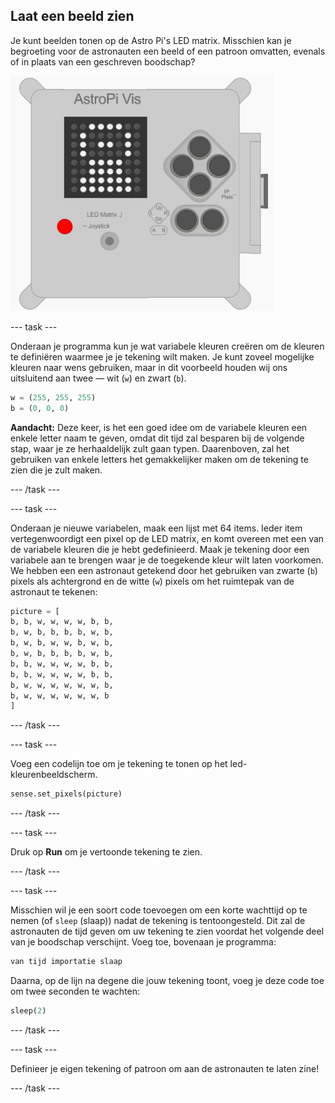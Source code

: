 ## Laat een beeld zien

Je kunt beelden tonen op de Astro Pi's LED matrix. Misschien kan je begroeting voor de astronauten een beeld of een patroon omvatten, evenals of in plaats van een geschreven boodschap?

![Astronaut](images/astronaut-pic.png)

\--- task \---

Onderaan je programma kun je wat variabele kleuren creëren om de kleuren te definiëren waarmee je je tekening wilt maken. Je kunt zoveel mogelijke kleuren naar wens gebruiken, maar in dit voorbeeld houden wij ons uitsluitend aan twee — wit (`w`) en zwart (`b`).

```python
w = (255, 255, 255)
b = (0, 0, 0)
```

**Aandacht:** Deze keer, is het een goed idee om de variabele kleuren een enkele letter naam te geven, omdat dit tijd zal besparen bij de volgende stap, waar je ze herhaaldelijk zult gaan typen. Daarenboven, zal het gebruiken van enkele letters het gemakkelijker maken om de tekening te zien die je zult maken.

\--- /task \---

\--- task \---

Onderaan je nieuwe variabelen, maak een lijst met 64 items. Ieder item vertegenwoordigt een pixel op de LED matrix, en komt overeen met een van de variabele kleuren die je hebt gedefinieerd. Maak je tekening door een variabele aan te brengen waar je de toegekende kleur wilt laten voorkomen. We hebben een een astronaut getekend door het gebruiken van zwarte (`b`) pixels als achtergrond en de witte (`w`) pixels om het ruimtepak van de astronaut te tekenen:

```python
picture = [
b, b, w, w, w, w, b, b,
b, w, b, b, b, b, w, b,
b, w, b, w, w, b, w, b,
b, w, b, b, b, b, w, b,
b, b, w, w, w, w, b, b,
b, b, w, w, w, w, b, b,
b, w, w, w, w, w, w, b,
b, w, w, w, w, w, w, b
]
```

\--- /task \---

\--- task \---

Voeg een codelijn toe om je tekening te tonen op het led-kleurenbeeldscherm.

```python
sense.set_pixels(picture)
```

\--- /task \---

\--- task \---

Druk op **Run** om je vertoonde tekening te zien.

\--- /task \---

\--- task \---

Misschien wil je een soort code toevoegen om een korte wachttijd op te nemen (of `sleep` (slaap)) nadat de tekening is tentoongesteld. Dit zal de astronauten de tijd geven om uw tekening te zien voordat het volgende deel van je boodschap verschijnt. Voeg toe, bovenaan je programma:

```python
van tijd importatie slaap
```

Daarna, op de lijn na degene die jouw tekening toont, voeg je deze code toe om twee seconden te wachten:

```python
sleep(2)
```

\--- /task \---

\--- task \---

Definieer je eigen tekening of patroon om aan de astronauten te laten zine!

\--- /task \---